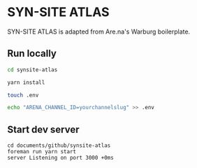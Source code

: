 # SYN-SITE ATLAS

SYN-SITE ATLAS is adapted from Are.na's Warburg boilerplate.

## Run locally

```bash
cd synsite-atlas

yarn install

touch .env

echo "ARENA_CHANNEL_ID=yourchannelslug" >> .env
```

## Start dev server

```
cd documents/github/synsite-atlas
foreman run yarn start
server Listening on port 3000 +0ms
```
